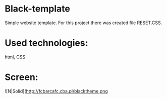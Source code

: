 # Black-template

Simple website template.
For this project there was created file RESET.CSS.

# Used technologies:

html, CSS

# Screen:

![N|Solid](http://fcbarcafc.cba.pl/blacktheme.png
